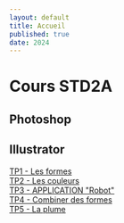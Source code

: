 ```yaml
---
layout: default
title: Accueil
published: true
date: 2024
---
```


# Cours STD2A

## Photoshop


## Illustrator

[TP1 - Les formes]({{site.baseurl}}/illustrator/ai-tp1-forme/)<br>
[TP2 - Les couleurs]({{site.baseurl}}/illustrator/ai-tp2-couleurs/)<br>
[TP3 - APPLICATION "Robot"]({{site.baseurl}}/illustrator/ai-tp3-robot/)<br>
[TP4 - Combiner des formes]({{site.baseurl}}/illustrator/ai-tp4-combiner-des-formes/)<br>
[TP5 - La plume]({{site.baseurl}}/illustrator/ai-tp5-plume/)<br>


